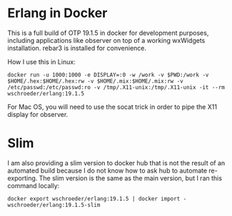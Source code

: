 # Erlang in Docker

This is a full build of OTP 19.1.5 in docker for development purposes,
including applications like observer on top of a working wxWidgets
installation.  rebar3 is installed for convenience.

How I use this in Linux:

    docker run -u 1000:1000 -e DISPLAY=:0 -w /work -v $PWD:/work -v $HOME/.hex:$HOME/.hex:rw -v $HOME/.mix:$HOME/.mix:rw -v /etc/passwd:/etc/passwd:ro -v /tmp/.X11-unix:/tmp/.X11-unix -it --rm wschroeder/erlang:19.1.5


For Mac OS, you will need to use the socat trick in order to pipe the X11
display for observer.


# Slim

I am also providing a slim version to docker hub that is not the result of an
automated build because I do not know how to ask hub to automate re-exporting.
The slim version is the same as the main version, but I ran this command
locally:

    docker export wschroeder/erlang:19.1.5 | docker import - wschroeder/erlang:19.1.5-slim

